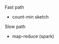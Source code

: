 Fast path
- count-min sketch

Slow path
- map-reduce (spark)
<!--stackedit_data:
eyJoaXN0b3J5IjpbNjYyMzIwMDIsLTEwOTQ2MDc4NzYsLTEzMj
QxNjM4MDQsLTI3NDM3NjE1NCwtMTYyNTUxMDg5XX0=
-->